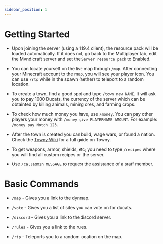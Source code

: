 ```yaml
---
sidebar_position: 1
---
```


# Getting Started

- Upon joining the server (using a 1.19.4 client), the resource pack will be loaded automatically. If it does not, go back to the Multiplayer tab, edit the Mvndicraft server and set the `Server resource pack` to Enabled.

- You can locate yourself on the live map through `/map`. After connecting your Minecraft account to the map, you will see your player icon. You can use `/rtp` while in the spawn (aether) to teleport to a random location.

- To create a town, find a good spot and type `/town new NAME`. It will ask you to pay 1000 Ducats, the currency of the server which can be obtainted by killing animals, mining ores, and farming crops.

- To check how much money you have, use `/money`. You can pay other players your money with `/money give PLAYERNAME AMOUNT`. For example: `/money pay Notch 123`.

- After the town is created you can build, wage wars, or found a nation. Check the [Towny Wiki](https://github.com/TownyAdvanced/Towny/wiki/How-Towny-Works) for a full guide on Towny.

- To get weapons, armor, shields, etc; you need to type `/recipes` where you will find all custom recipes on the server.

- Use `/calladmin MESSAGE` to request the assistance of a staff member.

# Basic Commands

- `/map` - Gives you a link to the dynmap.

- `/vote` - Gives you a list of sites you can vote on for ducats.

- `/discord` - Gives you a link to the discord server.

- `/rules` - Gives you a link to the rules.

- `/rtp` - Teleports you to a random location on the map.
